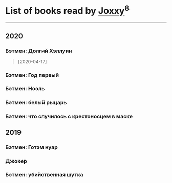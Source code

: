 # List of books read by [Joxxy](https://plus.google.com/u/0/109128632962928278575/)<sup>8</sup>
---

## 2020

### Бэтмен: Долгий Хэллуин
> [2020-04-17] 


### Бэтмен: Год первый


### Бэтмен: Ноэль


### Бэтмен: белый рыцарь


### Бэтмен: что случилось с крестоносцем в маске



## 2019

### Бэтмен: Готэм нуар


### Джокер


### Бэтмен: убийственная шутка



